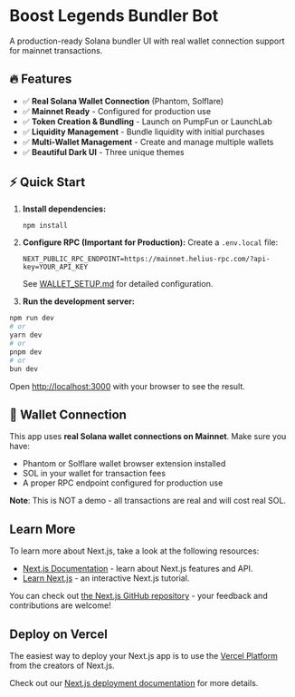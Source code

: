 # Boost Legends Bundler Bot

A production-ready Solana bundler UI with real wallet connection support for mainnet transactions.

## 🔥 Features

- ✅ **Real Solana Wallet Connection** (Phantom, Solflare)
- ✅ **Mainnet Ready** - Configured for production use
- ✅ **Token Creation & Bundling** - Launch on PumpFun or LaunchLab
- ✅ **Liquidity Management** - Bundle liquidity with initial purchases
- ✅ **Multi-Wallet Management** - Create and manage multiple wallets
- ✅ **Beautiful Dark UI** - Three unique themes

## ⚡ Quick Start

1. **Install dependencies:**
   ```bash
   npm install
   ```

2. **Configure RPC (Important for Production):**
   Create a `.env.local` file:
   ```env
   NEXT_PUBLIC_RPC_ENDPOINT=https://mainnet.helius-rpc.com/?api-key=YOUR_API_KEY
   ```
   See [WALLET_SETUP.md](./WALLET_SETUP.md) for detailed configuration.

3. **Run the development server:**

```bash
npm run dev
# or
yarn dev
# or
pnpm dev
# or
bun dev
```

Open [http://localhost:3000](http://localhost:3000) with your browser to see the result.

## 🔗 Wallet Connection

This app uses **real Solana wallet connections on Mainnet**. Make sure you have:
- Phantom or Solflare wallet browser extension installed
- SOL in your wallet for transaction fees
- A proper RPC endpoint configured for production use

**Note**: This is NOT a demo - all transactions are real and will cost real SOL.

## Learn More

To learn more about Next.js, take a look at the following resources:

- [Next.js Documentation](https://nextjs.org/docs) - learn about Next.js features and API.
- [Learn Next.js](https://nextjs.org/learn) - an interactive Next.js tutorial.

You can check out [the Next.js GitHub repository](https://github.com/vercel/next.js) - your feedback and contributions are welcome!

## Deploy on Vercel

The easiest way to deploy your Next.js app is to use the [Vercel Platform](https://vercel.com/new?utm_medium=default-template&filter=next.js&utm_source=create-next-app&utm_campaign=create-next-app-readme) from the creators of Next.js.

Check out our [Next.js deployment documentation](https://nextjs.org/docs/app/building-your-application/deploying) for more details.

